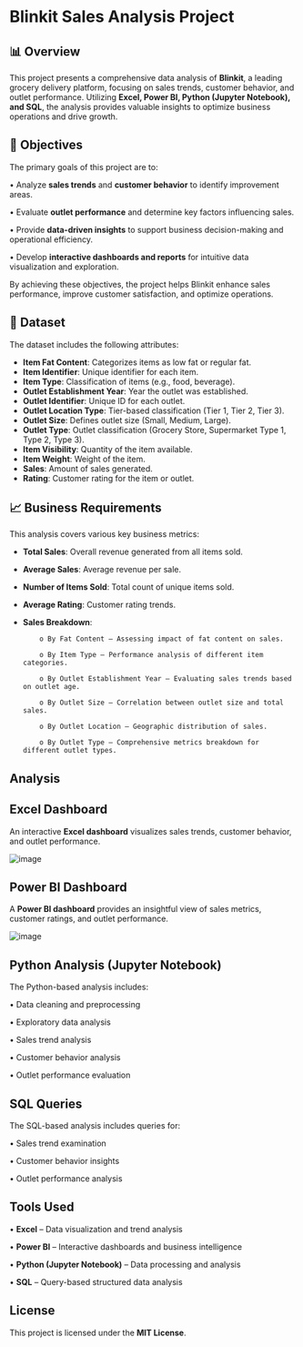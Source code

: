 # Blinkit Sales Analysis Project

## 📊 Overview

This project presents a comprehensive data analysis of **Blinkit**, a leading grocery delivery platform, focusing on sales trends, customer behavior, and outlet performance. Utilizing **Excel, Power BI, Python (Jupyter Notebook), and SQL**, the analysis provides valuable insights to optimize business operations and drive growth.

## 🎯 Objectives

The primary goals of this project are to:

•	Analyze **sales trends** and **customer behavior** to identify improvement areas.

•	Evaluate **outlet performance** and determine key factors influencing sales.

•	Provide **data-driven insights** to support business decision-making and operational efficiency.

•	Develop **interactive dashboards and reports** for intuitive data visualization and exploration.

By achieving these objectives, the project helps Blinkit enhance sales performance, improve customer satisfaction, and optimize operations.

## 📂 Dataset

The dataset includes the following attributes:

- **Item Fat Content**: Categorizes items as low fat or regular fat.
- **Item Identifier**: Unique identifier for each item.
- **Item Type**: Classification of items (e.g., food, beverage).
- **Outlet Establishment Year**: Year the outlet was established.
- **Outlet Identifier**: Unique ID for each outlet.
- **Outlet Location Type**: Tier-based classification (Tier 1, Tier 2, Tier 3).
- **Outlet Size**: Defines outlet size (Small, Medium, Large).
- **Outlet Type**: Outlet classification (Grocery Store, Supermarket Type 1, Type 2, Type 3).
- **Item Visibility**: Quantity of the item available.
- **Item Weight**: Weight of the item.
- **Sales**: Amount of sales generated.
- **Rating**: Customer rating for the item or outlet.

## 📈 Business Requirements

This analysis covers various key business metrics:

- **Total Sales**: Overall revenue generated from all items sold.
  
- **Average Sales**: Average revenue per sale.
  
- **Number of Items Sold**: Total count of unique items sold.
  
- **Average Rating**: Customer rating trends.
  
- **Sales Breakdown**:
  
          o By Fat Content – Assessing impact of fat content on sales.

          o By Item Type – Performance analysis of different item categories.
  
          o By Outlet Establishment Year – Evaluating sales trends based on outlet age.
  
          o By Outlet Size – Correlation between outlet size and total sales.
  
          o By Outlet Location – Geographic distribution of sales.
  
          o By Outlet Type – Comprehensive metrics breakdown for different outlet types.

## Analysis

## Excel Dashboard

An interactive **Excel dashboard** visualizes sales trends, customer behavior, and outlet performance.

![image](https://github.com/user-attachments/assets/d600df66-dec0-429e-a988-a6fbd414a520)


## Power BI Dashboard

A **Power BI dashboard** provides an insightful view of sales metrics, customer ratings, and outlet performance.

![image](https://github.com/user-attachments/assets/d611fca5-673f-43bb-a08d-6114306b5b16)


## Python Analysis (Jupyter Notebook)

The Python-based analysis includes:

•	Data cleaning and preprocessing

•	Exploratory data analysis

•	Sales trend analysis

•	Customer behavior analysis

•	Outlet performance evaluation

## SQL Queries

The SQL-based analysis includes queries for:

•	Sales trend examination

•	Customer behavior insights

•	Outlet performance analysis

## Tools Used

•	**Excel** – Data visualization and trend analysis

•	**Power BI** – Interactive dashboards and business intelligence

•	**Python (Jupyter Notebook)** – Data processing and analysis

•	**SQL** – Query-based structured data analysis

## License

This project is licensed under the **MIT License**.

